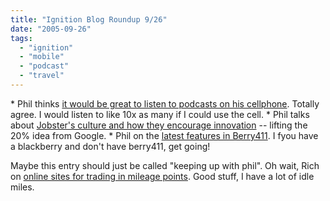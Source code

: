 ```yaml
---
title: "Ignition Blog Roundup 9/26"
date: "2005-09-26"
tags: 
  - "ignition"
  - "mobile"
  - "podcast"
  - "travel"
---
```


\* Phil thinks [it would be great to listen to podcasts on his cellphone](http://thebogles.com/blog/2005/09/listening-to-podcasts-on-any-cellphone/). Totally agree. I would listen to like 10x as many if I could use the cell. \* Phil talks about [Jobster's culture and how they encourage innovation](http://thebogles.com/blog/2005/09/creating-a-successful-20-for-innovation-program/) -- lifting the 20% idea from Google. \* Phil on the [latest features in Berry411](http://thebogles.com/blog/2005/09/berry-411-updates/). I fyou have a blackberry and don't have berry411, get going!

Maybe this entry should just be called "keeping up with phil". Oh wait, Rich on [online sites for trading in mileage points](http://www.tongfamily.com/travel/2005/09/21/pointscom_and_priorityrewards_club.html). Good stuff, I have a lot of idle miles.
